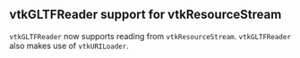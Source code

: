 ## vtkGLTFReader support for vtkResourceStream

`vtkGLTFReader` now supports reading from `vtkResourceStream`. `vtkGLTFReader` also makes use of `vtkURILoader`.
